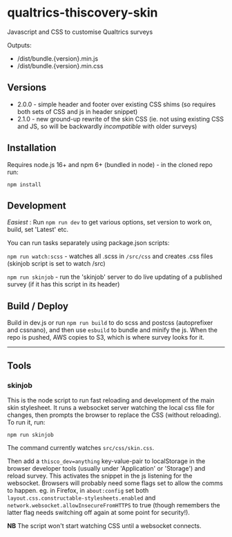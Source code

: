 # qualtrics-thiscovery-skin
Javascript and CSS to customise Qualtrics surveys

Outputs:

- /dist/bundle.{version}.min.js
- /dist/bundle.{version}.min.css

## Versions

- 2.0.0 - simple header and footer over existing CSS shims (so requires both sets of CSS and js in header snippet)
- 2.1.0 - new ground-up rewrite of the skin CSS (ie. not using existing CSS and JS, so will be backwardly _incompatible_ with older surveys)

## Installation

Requires node.js 16+ and npm 6+ (bundled in node) - in the cloned repo run:

```npm install ```

## Development

_Easiest_ : Run `npm run dev` to get various options, set version to work on, build, set 'Latest' etc.

You can run tasks separately using package.json scripts:

`npm run watch:scss` - watches all .scss in `/src/css` and creates .css files (skinjob script is set to watch /src)

`npm run skinjob` - run the 'skinjob' server to do live updating of a published survey (if it has this script in its header)

## Build / Deploy

Build in dev.js or run `npm run build` to do scss and postcss (autoprefixer and cssnano), and then use `esbuild` to bundle and minify the js.  When the repo is pushed, AWS copies to S3, which is where survey looks for it.

<hr>

## Tools

### skinjob

This is the node script to run fast reloading and development of the main skin stylesheet. It runs a websocket server watching the local css file for changes, then prompts the browser to replace the CSS (without reloading). To run it, run:

```npm run skinjob ```

The command currently watches `src/css/skin.css`.

Then add a `thisco_dev=anything` key-value-pair to localStorage in the browser developer tools (usually under 'Application' or 'Storage') and reload survey. This activates the snippet in the js listening for the websocket.  Browsers will probably need some flags set to allow the comms to happen.  eg. in Firefox, in `about:config` set both `layout.css.constructable-stylesheets.enabled` and `network.websocket.allowInsecureFromHTTPS` to true (though remembers the latter flag needs switching off again at some point for security!).

**NB** The script won't start watching CSS until a websocket connects.